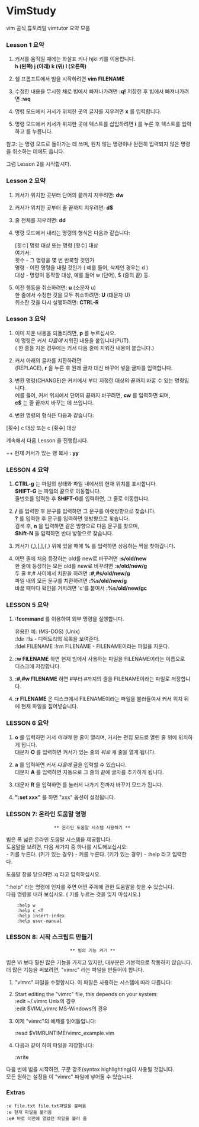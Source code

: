 # VimStudy

vim 공식 튜토리얼 vimtutor 요약 모음 


### Lesson 1 요약

  1. 커서를 움직일 때에는 화살표 키나 hjkl 키를 이용합니다.   
     **h (왼쪽)       j (아래)       k (위)       l (오른쪽)**

  2. 쉘 프롬프트에서 빔을 시작하려면 **vim FILENAME** <ENTER> 

  3. 수정한 내용을 무시한 채로 빔에서 빠져나가려면   <ESC>   **:q!**   <ENTER>
                     저장한 후 빔에서 빠져나가려면   <ESC>   **:wq**   <ENTER>

  4. 명령 모드에서 커서가 위치한 곳의 글자를 지우려면   **x**  를 입력합니다.

  5. 명령 모드에서 커서가 위치한 곳에 텍스트를 삽입하려면
         **i**   를 누른 후 텍스트를 입력하고  <ESC> 를 누릅니다.

참고: <ESC>는 명령 모드로 돌아가는 데 쓰며, 원치 않는 명령이나 완전히 입력되지
      않은 명령을 취소하는 데에도 씁니다.

그럼 Lesson 2를 시작합시다.

### Lesson 2 요약 

1. 커서가 위치한 곳부터 단어의 끝까지 지우려면:    **dw**   
2. 커서가 위치한 곳부터 줄 끝까지 지우려면:    **d$**   
3. 줄 전체를 지우려면:    **dd**   
4. 명령 모드에서 내리는 명령의 형식은 다음과 같습니다:   

      [횟수]   명령   대상    또는    명령   [횟수]   대상   
      여기서:   
       횟수 - 그 명령을 몇 번 반복할 것인가   
       명령 - 어떤 명령을 내릴 것인가 ( 예를 들어, 삭제인 경우는 d )   
       대상 - 명령이 동작할 대상, 예를 들어 w (단어), $ (줄의 끝) 등.   

5. 이전 행동을 취소하려면:                 **u**   (소문자 u)   
   한 줄에서 수정한 것을 모두 취소하려면:   **U**   (대문자 U)   
   취소한 것을 다시 실행하려면:            **CTRL-R**   
     
 
 ### Lesson 3 요약

1. 이미 지운 내용을 되돌리려면,  **p**  를 누르십시오.   
   이 명령은 커서 *다음에* 지워진 내용을 붙입니다(PUT).    
   ( 한 줄을 지운 경우에는 커서 다음 줄에 지워진 내용이 붙습니다.)   

2. 커서 아래의 글자를 치환하려면   
   (REPLACE),  **r**  을 누른 후 원래 글자 대신 바꾸어 넣을 글자를 입력합니다.   

3. 변환 명령(CHANGE)은 커서에서 부터 지정한 대상의 끝까지 바꿀 수 있는 명령입니다.   
   예를 들어, 커서 위치에서 단어의 끝까지 바꾸려면,  **cw**  를 입력하면 되며,   
   **c$**  는 줄 끝까지 바꾸는 데 쓰입니다.   

4. 변환 명령의 형식은 다음과 같습니다:   

  [횟수]   c   대상       또는       c   [횟수]   대상   

계속해서 다음 Lesson 을 진행합시다.   

++ 현재 커서가 있는 행 복사 : **yy** 

### LESSON 4 요약

1. **CTRL-g**  는 파일의 상태와 파일 내에서의 현재 위치를 표시합니다.   
   **SHIFT-G**  는 파일의 끝으로 이동합니다.   
   줄번호를 입력한 후 **SHIFT-G**를 입력하면, 그 줄로 이동합니다.   

2.  **/** 를 입력한 후 문구를 입력하면 그 문구를 아랫방향으로 찾습니다.   
    **?** 를 입력한 후 문구를 입력하면 윗방향으로 찾습니다.   
    검색 후, **n** 을 입력하면 같은 방향으로 다음 문구를 찾으며,   
    **Shift-N** 을 입력하면 반대 방향으로 찾습니다.   

3. 커서가 (,),[,],{,} 위에 있을 때에  **%** 를 입력하면 상응하는 짝을 찾아갑니다.   

4. 어떤 줄에 처음 등장하는 old를 new로 바꾸려면          **:s/old/new**   
   한 줄에 등장하는 모든 old를 new로 바꾸려면            **:s/old/new/g**   
   두 줄 #,# 사이에서 치환을 하려면                     **:#,#s/old/new/g**   
   파일 내의 모든 문구를 치환하려면                      **:%s/old/new/g**   
   바꿀 때마다 확인을 거치려면 'c'를 붙여서              **:%s/old/new/gc**   

### LESSON 5 요약

1.  **:!command**  를 이용하여 외부 명령을 실행합니다.   

      유용한 예:
         (MS-DOS)         (Unix)   
          :!dir            :!ls            -  디렉토리의 목록을 보여준다.   
          :!del FILENAME   :!rm FILENAME   -  FILENAME이라는 파일을 지운다.   

2.  **:w FILENAME**  하면 현재 빔에서 사용하는 파일을 FILENAME이라는 이름으로   
    디스크에 저장합니다.   

3.  **:#,#w FILENAME**  하면 #부터 #까지의 줄을 FILENAME이라는 파일로 저장합니다.   

4.  **:r FILENAME**  은 디스크에서 FILENAME이라는 파일을 불러들여서 커서 위치 뒤에 현재 파일을 집어넣습니다.   
      
### LESSON 6 요약

1.  **o** 를 입력하면 커서 *아래에* 한 줄이 열리며, 커서는 편집 모드로 열린 줄 위에 위치하게 됩니다.   
    대문자  **O**  를 입력하면 커서가 있는 줄의 *위로* 새 줄을 열게 됩니다.   
    
2.  **a** 를 입력하면 커서 *다음에* 글을 입력할 수 있습니다.   
    대문자  **A**  를 입력하면 자동으로 그 줄의 끝에 글자를 추가하게 됩니다.   

3. 대문자  **R**  을 입력하면 <ESC> 를 눌러서 나가기 전까지 바꾸기 모드가 됩니다.   

4. **":set xxx"** 를 하면 "xxx" 옵션이 설정됩니다.   

### LESSON 7: 온라인 도움말 명령

                      ** 온라인 도움말 시스템 사용하기 **

  빔은 폭 넓은 온라인 도움말 시스템을 제공합니다.   
  도움말을 보려면, 다음 세가지 중 하나를 시도해보십시오:   
        - <HELP> 키를 누른다. (키가 있는 경우)
        - <F1> 키를 누른다. (키가 있는 경우)
        - :help <ENTER>   라고 입력한다.

  도움말 창을 닫으려면  :q <ENTER>  라고 입력하십시오.   

  ":help" 라는 명령에 인자를 주면 어떤 주제에 관한 도움말을 찾을 수 있습니다.   
  다음 명령을 내려 보십시오. ( <ENTER> 키를 누르는 것을 잊지 마십시오.)   

        :help w
        :help c_<T
        :help insert-index
        :help user-manual
        
        
### LESSON 8: 시작 스크립트 만들기

                            ** 빔의 기능 켜기 **

  빔은 Vi 보다 훨씬 많은 기능을 가지고 있지만, 대부분은 기본적으로 작동하지 않습니다.   
  더 많은 기능을 써보려면, "vimrc" 라는 파일을 만들어야 합니다.   

  1. "vimrc" 파일을 수정합시다. 이 파일은 사용하는 시스템에 따라 다릅니다:   
  1. Start editing the "vimrc" file, this depends on your system:   
        :edit ~/.vimrc                  Unix의 경우   
        :edit $VIM/_vimrc               MS-Windows의 경우   

  2. 이제 "vimrc"의 예제를 읽어들입니다:   

        :read $VIMRUNTIME/vimrc_example.vim   

  3. 다음과 같이 하여 파일을 저장합니다:   

        :write   

  다음 번에 빔을 시작하면, 구문 강조(syntax highlighting)이 사용될 것입니다.   
  모든 원하는 설정을 이 "vimrc" 파일에 넣어둘 수 있습니다.   
  
  
  ### Extras
  ```
 :e file.txt file.txt파일을 불러옴
 :e 현재 파일을 불러옴
 :e# 바로 이전에 열었던 파일을 불러 옴
 ```

